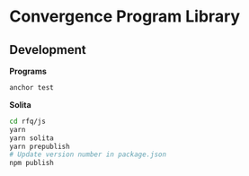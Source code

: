 # Convergence Program Library

## Development

**Programs**

```bash
anchor test
```

**Solita**

```bash
cd rfq/js
yarn
yarn solita
yarn prepublish
# Update version number in package.json
npm publish
```
